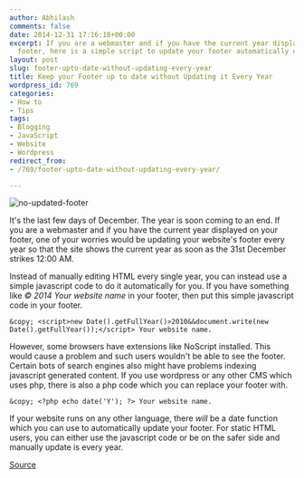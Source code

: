 ```yaml
---
author: Abhilash
comments: false
date: 2014-12-31 17:16:18+00:00
excerpt: If you are a webmaster and if you have the current year displayed on your
  footer, here is a simple script to update your footer automatically every year
layout: post
slug: footer-upto-date-without-updating-every-year
title: Keep your Footer up to date without Updating it Every Year
wordpress_id: 769
categories:
- How to
- Tips
tags:
- Blogging
- JavaScript
- Website
- Wordpress
redirect_from:
- /769/footer-upto-date-without-updating-every-year/

---
```


![no-updated-footer](https://techcovered.github.io/images/no-updated-footer.png)

It's the last few days of December. The year is soon coming to an end. If you are a webmaster and if you have the current year displayed on your footer, one of your worries would be updating your website's footer every year so that the site shows the current year as soon as the 31st December strikes 12:00 AM.

Instead of manually editing HTML every single year, you can instead use a simple javascript code to do it automatically for you. If you have something like _© 2014 Your website name_ in your footer, then put this simple javascript code in your footer.

    
    &copy; <script>new Date().getFullYear()>2010&&document.write(new Date().getFullYear());</script> Your website name.


However, some browsers have extensions like NoScript installed. This would cause a problem and such users wouldn't be able to see the footer. Certain bots of search engines also might have problems indexing javascript generated content. If you use wordpress or any other CMS which uses php, there is also a php code which you can replace your footer with.

    
    &copy; <?php echo date('Y'); ?> Your website name.


If your website runs on any other language, there _will_ be a date function which you can use to automatically update your footer. For static HTML users, you can either use the javascript code or be on the safer side and manually update is every year.

[Source](http://updateyourfooter.com/)
